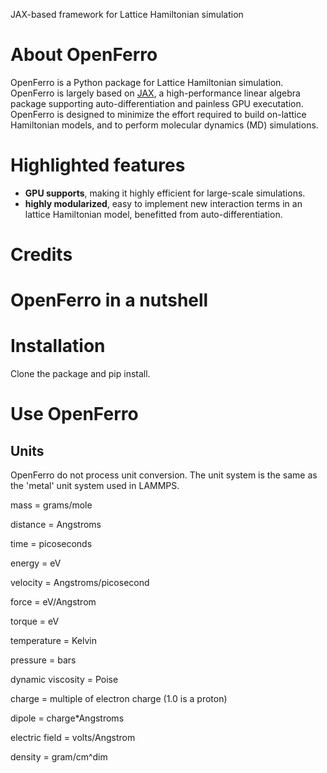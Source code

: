JAX-based framework for Lattice Hamiltonian simulation

# About OpenFerro
OpenFerro is a Python package for Lattice Hamiltonian simulation. OpenFerro is largely based on [JAX](https://github.com/google/jax), a high-performance linear algebra package supporting auto-differentiation and painless GPU executation.
OpenFerro is designed to minimize the effort required to build on-lattice Hamiltonian models, and to perform molecular dynamics (MD) simulations. 
 

# Highlighted features
* **GPU supports**, making it highly efficient for large-scale simulations.
* **highly modularized**, easy to implement new interaction terms in an lattice Hamiltonian model, benefitted from auto-differentiation.

# Credits

# OpenFerro in a nutshell

# Installation
Clone the package and pip install.

# Use OpenFerro

## Units

OpenFerro do not process unit conversion. The unit system is the same as the 'metal' unit system used in LAMMPS.

mass = grams/mole

distance = Angstroms

time = picoseconds

energy = eV

velocity = Angstroms/picosecond

force = eV/Angstrom

torque = eV

temperature = Kelvin

pressure = bars

dynamic viscosity = Poise

charge = multiple of electron charge (1.0 is a proton)

dipole = charge*Angstroms

electric field = volts/Angstrom

density = gram/cm^dim
